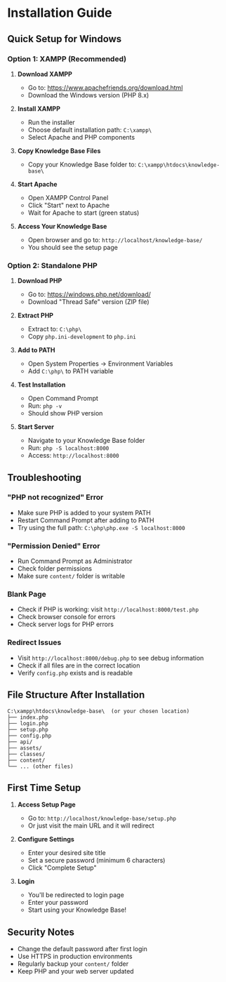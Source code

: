 # Installation Guide

## Quick Setup for Windows

### Option 1: XAMPP (Recommended)

1. **Download XAMPP**
   - Go to: https://www.apachefriends.org/download.html
   - Download the Windows version (PHP 8.x)

2. **Install XAMPP**
   - Run the installer
   - Choose default installation path: `C:\xampp\`
   - Select Apache and PHP components

3. **Copy Knowledge Base Files**
   - Copy your Knowledge Base folder to: `C:\xampp\htdocs\knowledge-base\`

4. **Start Apache**
   - Open XAMPP Control Panel
   - Click "Start" next to Apache
   - Wait for Apache to start (green status)

5. **Access Your Knowledge Base**
   - Open browser and go to: `http://localhost/knowledge-base/`
   - You should see the setup page

### Option 2: Standalone PHP

1. **Download PHP**
   - Go to: https://windows.php.net/download/
   - Download "Thread Safe" version (ZIP file)

2. **Extract PHP**
   - Extract to: `C:\php\`
   - Copy `php.ini-development` to `php.ini`

3. **Add to PATH**
   - Open System Properties → Environment Variables
   - Add `C:\php\` to PATH variable

4. **Test Installation**
   - Open Command Prompt
   - Run: `php -v`
   - Should show PHP version

5. **Start Server**
   - Navigate to your Knowledge Base folder
   - Run: `php -S localhost:8000`
   - Access: `http://localhost:8000`

## Troubleshooting

### "PHP not recognized" Error
- Make sure PHP is added to your system PATH
- Restart Command Prompt after adding to PATH
- Try using the full path: `C:\php\php.exe -S localhost:8000`

### "Permission Denied" Error
- Run Command Prompt as Administrator
- Check folder permissions
- Make sure `content/` folder is writable

### Blank Page
- Check if PHP is working: visit `http://localhost:8000/test.php`
- Check browser console for errors
- Check server logs for PHP errors

### Redirect Issues
- Visit `http://localhost:8000/debug.php` to see debug information
- Check if all files are in the correct location
- Verify `config.php` exists and is readable

## File Structure After Installation

```
C:\xampp\htdocs\knowledge-base\  (or your chosen location)
├── index.php
├── login.php
├── setup.php
├── config.php
├── api/
├── assets/
├── classes/
├── content/
└── ... (other files)
```

## First Time Setup

1. **Access Setup Page**
   - Go to: `http://localhost/knowledge-base/setup.php`
   - Or just visit the main URL and it will redirect

2. **Configure Settings**
   - Enter your desired site title
   - Set a secure password (minimum 6 characters)
   - Click "Complete Setup"

3. **Login**
   - You'll be redirected to login page
   - Enter your password
   - Start using your Knowledge Base!

## Security Notes

- Change the default password after first login
- Use HTTPS in production environments
- Regularly backup your `content/` folder
- Keep PHP and your web server updated 